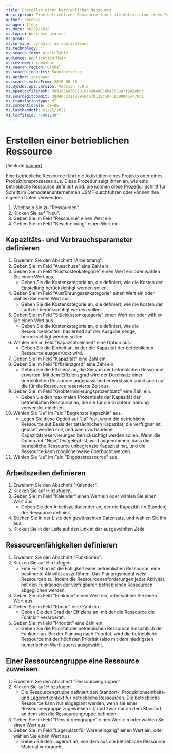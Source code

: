 ```yaml
---
title: Erstellen einer betrieblichen Ressource
description: Eine betriebliche Ressource führt die Aktivitäten eines Projekts oder eines Produktionsprozesses aus.
author: sorenva
manager: tfehr
ms.date: 08/29/2018
ms.topic: business-process
ms.prod: ''
ms.service: dynamics-ax-applications
ms.technology: ''
ms.search.form: WrkCtrTable
audience: Application User
ms.reviewer: kamaybac
ms.search.region: Global
ms.search.industry: Manufacturing
ms.author: sorenand
ms.search.validFrom: 2016-06-30
ms.dyn365.ops.version: Version 7.0.0
ms.openlocfilehash: 5b91d5ea7618010ab9d4006d643c59a7f995eb0c
ms.sourcegitcommit: 38d40c331c8894acb7b119c5073e3088b54776c1
ms.translationtype: HT
ms.contentlocale: de-DE
ms.lasthandoff: 01/15/2021
ms.locfileid: "4981230"
---
```

# <a name="create-an-operations-resource"></a>Erstellen einer betrieblichen Ressource

[!include [banner](../../includes/banner.md)]

Eine betriebliche Ressource führt die Aktivitäten eines Projekts oder eines Produktionsprozesses aus. Diese Prozedur zeigt Ihnen an, wie eine betriebliche Ressource definiert wird. Sie können diese Prozedur Schritt für Schritt im Demodatenunternehmen USMF durchführen oder können Ihre eigenen Daten verwenden.

1. Wechseln Sie zu "Ressourcen".
2. Klicken Sie auf "Neu".
3. Geben Sie im Feld "Ressource" einen Wert ein.
4. Geben Sie im Feld "Beschreibung" einen Wert ein.

## <a name="define-capacity-and-consumption-parameters"></a>Kapazitäts- und Verbrauchsparameter definieren
1. Erweitern Sie den Abschnitt "Arbeitstang".
2. Geben Sie im Feld "Ausschuss" eine Zahl ein.
3. Geben Sie im Feld "Rüstkostenkategorie" einen Wert ein oder wählen Sie einen Wert aus.
    * Geben Sie die Kostenkategorie an, die definiert, wie die Kosten der Einstellung berücksichtigt werden sollen.  
4. Geben Sie im Feld "Ausführungszeitkategorie" einen Wert ein oder wählen Sie einen Wert aus.
    * Geben Sie die Kostenkategorie an, die definiert, wie die Kosten der Laufzeit berücksichtigt werden sollen.  
5. Geben Sie im Feld "Stückkostenkategorie" einen Wert ein oder wählen Sie einen Wert aus.
    * Geben Sie die Kostenkategorie an, die definiert, wie die Ressourcenkosten, basierend auf der Ausgabemenge, berücksichtigt werden sollen.  
6. Wählen Sie im Feld "Kapazitätseinheit" eine Option aus.
    * Geben Sie die Einheit an, in der die Kapazität der betrieblichen Ressource ausgedrückt wird.  
7. Geben Sie im Feld "Kapazität" eine Zahl ein.
8. Geben Sie im Feld "Effizienzgrad" eine Zahl ein.
    * Geben Sie die Effizienz an, die Sie von der betrieblichen Ressource erwarten. Mit dem Effizienzgrad wird der Durchsatz einer betrieblichen Ressource angepasst und er wirkt sich somit auch auf die für die Ressource reservierte Zeit aus.  
9. Geben Sie im Feld "Grobterminierungsprozentsatz" eine Zahl ein.
    * Geben Sie den maximalen Prozentsatz der Kapazität der betrieblichen Ressource an, die sie für die Grobterminierung verwendet möchten.  
10. Wählen Sie "Ja" im Feld "Begrenzte Kapazität" aus.
    * Legen Sie diese Option auf "Ja" fest, wenn die betriebliche Ressource auf Basis der tatsächlichen Kapazität, die verfügbar ist, geplant werden soll, und wenn vorhandene Kapazitätsreservierungen berücksichtigt werden sollen. Wenn die Option auf "Nein" festgelegt ist, wird angenommen, dass die betriebliche Ressource unbegrenzte Kapazität hat, und die Ressource kann möglicherweise überbucht werden.  
11. Wählen Sie "Ja" im Feld "Engpassressource" aus.

## <a name="define-working-times"></a>Arbeitszeiten definieren
1. Erweitern Sie den Abschnitt "Kalender".
2. Klicken Sie auf Hinzufügen.
3. Geben Sie im Feld "Kalender" einen Wert ein oder wählen Sie einen Wert aus.
    * Geben Sie den Arbeitszeitkalender an, der die Kapazität (in Stunden) der Ressource definiert.  
4. Suchen Sie in der Liste den gewünschten Datensatz, und wählen Sie ihn aus.
5. Klicken Sie in der Liste auf den Link in der ausgewählten Zeile.

## <a name="define-resource-capabilities"></a>Ressourcenfähigkeiten definieren
1. Erweitern Sie den Abschnitt "Funktionen".
2. Klicken Sie auf Hinzufügen.
    * Eine Funktion ist die Fähigkeit einer betrieblichen Ressource, eine bestimmte Aktivität auszuführen. Das Planungsmodul weist Ressourcen zu, indem die Ressourcenanforderungen jeder Aktivität mit den Funktionen der verfügbaren betrieblichen Ressourcen abgeglichen werden.  
3. Geben Sie im Feld "Funktion" einen Wert ein, oder wählen Sie einen Wert aus.
4. Geben Sie im Feld "Ebene" eine Zahl ein.
    * Geben Sie den Grad der Effizienz an, mit der die Ressource die Funktion verarbeitet.  
5. Geben Sie im Feld "Priorität" eine Zahl ein.
    * Geben Sie die Priorität der betrieblichen Ressource hinsichtlich der Funktion an. Bei der Planung nach Priorität, wird die betriebliche Ressource mit der höchsten Priorität (also mit dem niedrigsten numerischen Wert) zuerst ausgewählt.  

## <a name="assign-resource-to-resource-group"></a>Einer Ressourcengruppe eine Ressource zuweisen
1. Erweitern Sie den Abschnitt "Ressourcengruppen".
2. Klicken Sie auf Hinzufügen.
    * Die Ressourcengruppe definiert den Standort-, Produktionseinheits- und Lagerortkontext für betriebliche Ressourcen. Die betriebliche Ressource kann nur eingeplant werden, wenn sie einer Ressourcengruppe zugewiesen ist, und zwar nur an dem Standort, an dem sich die Ressourcengruppe befinden.  
3. Geben Sie im Feld "Ressourcengruppe" einen Wert ein oder wählen Sie einen Wert aus.
4. Geben Sie im Feld "Lagerplatz für Wareneingang" einen Wert ein, oder wählen Sie einen Wert aus.
    * Geben Sie den Lagerort an, von dem aus die betriebliche Ressource Material verbraucht.  

